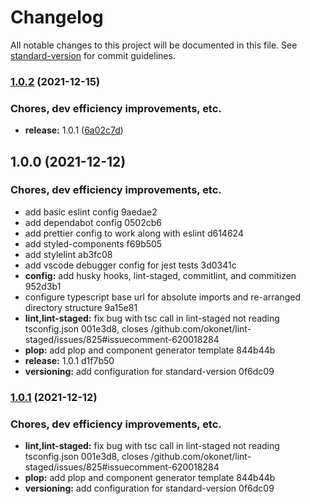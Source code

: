 # Changelog

All notable changes to this project will be documented in this file. See [standard-version](https://github.com/conventional-changelog/standard-version) for commit guidelines.

### [1.0.2](https://github.com/joshea0/react-app-typescript-starter-kit/compare/v1.0.1...v1.0.2) (2021-12-15)


### Chores, dev efficiency improvements, etc.

* **release:** 1.0.1 ([6a02c7d](https://github.com/joshea0/react-app-typescript-starter-kit/commit/6a02c7d2b622aade90aeb279fe0145f94dec3fad))

## 1.0.0 (2021-12-12)


### Chores, dev efficiency improvements, etc.

* add basic eslint config 9aedae2
* add dependabot config 0502cb6
* add prettier config to work along with eslint d614624
* add styled-components f69b505
* add stylelint ab3fc08
* add vscode debugger config for jest tests 3d0341c
* **config:** add husky hooks, lint-staged, commitlint, and commitizen 952d3b1
* configure typescript base url for absolute imports and re-arranged directory structure 9a15e81
* **lint,lint-staged:** fix bug with tsc call in lint-staged not reading tsconfig.json 001e3d8, closes /github.com/okonet/lint-staged/issues/825#issuecomment-620018284
* **plop:** add plop and component generator template 844b44b
* **release:** 1.0.1 d1f7b50
* **versioning:** add configuration for standard-version 0f6dc09

### [1.0.1](///compare/v1.0.0...v1.0.1) (2021-12-12)


### Chores, dev efficiency improvements, etc.

* **lint,lint-staged:** fix bug with tsc call in lint-staged not reading tsconfig.json 001e3d8, closes /github.com/okonet/lint-staged/issues/825#issuecomment-620018284
* **plop:** add plop and component generator template 844b44b
* **versioning:** add configuration for standard-version 0f6dc09
